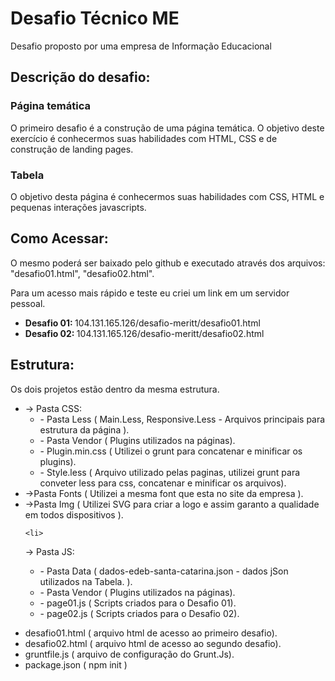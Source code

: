 <h1> Desafio Técnico ME </h1> 

<p> Desafio proposto por uma empresa de Informação Educacional </p> 

<h2> Descrição do desafio: </h2>

<h3> Página temática </h3>

<p> O primeiro desafio é a construção de uma página temática. O objetivo deste exercício é conhecermos suas habilidades com HTML, CSS e de construção de landing pages. </p>

<h3> Tabela </h3>

<p> O objetivo desta página é conhecermos suas habilidades com CSS, HTML e pequenas interações javascripts. </p>

<h2>Como Acessar:</h2>

<p> O mesmo poderá ser baixado pelo github e executado através dos arquivos: "desafio01.html", "desafio02.html".</p>

<p> Para um acesso mais rápido e teste eu criei um link em um servidor pessoal.</p>

<ul>
  <li> <b> Desafio 01:  </b> 104.131.165.126/desafio-meritt/desafio01.html  </li>
  <li> <b> Desafio 02:  </b> 104.131.165.126/desafio-meritt/desafio02.html  </li>
</ul>

<h2> Estrutura: </h2>

<p>Os dois projetos estão dentro da mesma estrutura. </p>

<ul>
  <li>
   -> Pasta CSS:
    <ul>
      <li> - Pasta Less ( Main.Less, Responsive.Less - Arquivos principais para estrutura da página ).</li>
      <li> - Pasta Vendor ( Plugins utilizados na páginas).</li>
      <li> - Plugin.min.css ( Utilizei o grunt para concatenar e minificar os plugins).</li>
      <li> - Style.less ( Arquivo utilizado pelas paginas, utilizei grunt para conveter less para css, concatenar e minificar os arquivos).</li>
    </ul>
  </li>
  <li>->Pasta Fonts ( Utilizei a mesma font que esta no site da empresa ). </li>
  <li>->Pasta Img ( Utilizei SVG para criar a logo e assim garanto a qualidade em todos dispositivos ). </li>
  
    <li>
   -> Pasta JS:
    <ul>
      <li> - Pasta Data ( dados-edeb-santa-catarina.json - dados jSon utilizados na Tabela. ).</li>
      <li> - Pasta Vendor ( Plugins utilizados na páginas).</li>
      <li> - page01.js ( Scripts criados para o Desafio 01).</li>
      <li> - page02.js ( Scripts criados para o Desafio 02).</li>
    </ul>
  </li>
  
  <li> desafio01.html ( arquivo html de acesso ao primeiro desafio).</li>
  <li> desafio02.html ( arquivo html de acesso ao segundo desafio).</li>
  <li> gruntfile.js ( arquivo de configuração do Grunt.Js).</li>
  <li>package.json ( npm init )</li>
</ul>

